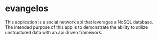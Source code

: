 # evangelos
This application is a social network api that leverages a NoSQL database. The intended purpose of this app is to demonstrate the ability to utilize unstructured data with an api driven framework. 
